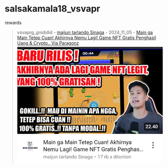 # salsakamala18_vsvapr
rewards
> vsvaprg_gnididid - [maijun tarlando Sinaga](https://m.youtube.com/@maijuntarlandosinaga) - 2024_11_05 - [Main ga Main Tetep Cuan! Akhirnya Nemu Lagi! Game NFT Gratis Penghasil Uang & Crypto.. Via Paragonz](https://youtu.be/P-bkPVKdexY) <img src="media/P-bkPVKdexY/Screenshot_2024-11-14-16-02-49-80.png">
